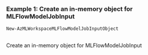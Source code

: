 ### Example 1: Create an in-memory object for MLFlowModelJobInput
```powershell
New-AzMLWorkspaceMLFlowModelJobInputObject
```

```output
```

Create an in-memory object for MLFlowModelJobInput
